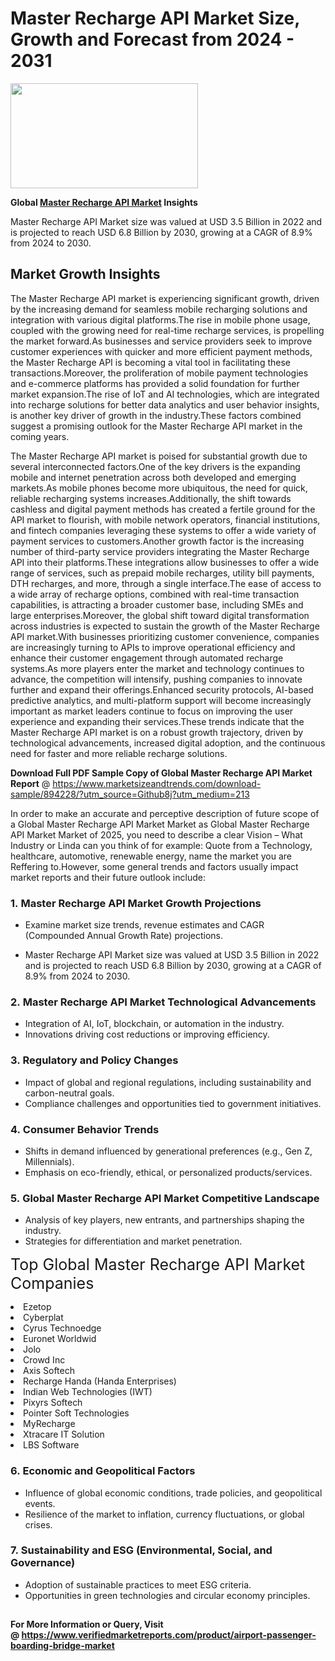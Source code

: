 <H1>Master Recharge API Market Size, Growth and Forecast from 2024 - 2031</H1><img class="aligncenter size-medium wp-image-584254" src="https://thirdeyenews.in/wp-content/uploads/2024/09/Global-Market-Research-300x168.jpeg" alt="" width="300" height="168" /><p><strong>Global&nbsp;<a href="https://www.marketsizeandtrends.com/download-sample/894228/?utm_source=Github8j?utm_medium=213">Master Recharge API Market</a> Insights</strong></p><p>Master Recharge API Market size was valued at USD 3.5 Billion in 2022 and is projected to reach USD 6.8 Billion by 2030, growing at a CAGR of 8.9% from 2024 to 2030.</p><p><h2>Market Growth Insights</h2> <p>The Master Recharge API market is experiencing significant growth, driven by the increasing demand for seamless mobile recharging solutions and integration with various digital platforms.The rise in mobile phone usage, coupled with the growing need for real-time recharge services, is propelling the market forward.As businesses and service providers seek to improve customer experiences with quicker and more efficient payment methods, the Master Recharge API is becoming a vital tool in facilitating these transactions.Moreover, the proliferation of mobile payment technologies and e-commerce platforms has provided a solid foundation for further market expansion.The rise of IoT and AI technologies, which are integrated into recharge solutions for better data analytics and user behavior insights, is another key driver of growth in the industry.These factors combined suggest a promising outlook for the Master Recharge API market in the coming years.</p> <p>The Master Recharge API market is poised for substantial growth due to several interconnected factors.One of the key drivers is the expanding mobile and internet penetration across both developed and emerging markets.As mobile phones become more ubiquitous, the need for quick, reliable recharging systems increases.Additionally, the shift towards cashless and digital payment methods has created a fertile ground for the API market to flourish, with mobile network operators, financial institutions, and fintech companies leveraging these systems to offer a wide variety of payment services to customers.Another growth factor is the increasing number of third-party service providers integrating the Master Recharge API into their platforms.These integrations allow businesses to offer a wide range of services, such as prepaid mobile recharges, utility bill payments, DTH recharges, and more, through a single interface.The ease of access to a wide array of recharge options, combined with real-time transaction capabilities, is attracting a broader customer base, including SMEs and large enterprises.Moreover, the global shift toward digital transformation across industries is expected to sustain the growth of the Master Recharge API market.With businesses prioritizing customer convenience, companies are increasingly turning to APIs to improve operational efficiency and enhance their customer engagement through automated recharge systems.As more players enter the market and technology continues to advance, the competition will intensify, pushing companies to innovate further and expand their offerings.Enhanced security protocols, AI-based predictive analytics, and multi-platform support will become increasingly important as market leaders continue to focus on improving the user experience and expanding their services.These trends indicate that the Master Recharge API market is on a robust growth trajectory, driven by technological advancements, increased digital adoption, and the continuous need for faster and more reliable recharge solutions.</p> <p><span class=""><strong>Download Full PDF Sample Copy of Global Master Recharge API Market Report</strong> @ <a href="https://www.marketsizeandtrends.com/download-sample/894228/?utm_source=Github8j?utm_medium=213" target="_blank">https://www.marketsizeandtrends.com/download-sample/894228/?utm_source=Github8j?utm_medium=213</a></span></p><p>In order to make an accurate and perceptive description of future scope of a Global&nbsp;Master Recharge API Market Market as Global&nbsp;Master Recharge API Market Market of 2025, you need to describe a clear Vision &ndash; What Industry or Linda can you think of for example: Quote from a Technology, healthcare, automotive, renewable energy, name the market you are Reffering to.However, some general trends and factors usually impact market reports and their future outlook include:</p><h3>1.&nbsp;<strong>Master Recharge API Market Growth Projections</strong></h3><ul><li>Examine market size trends, revenue estimates and CAGR (Compounded Annual Growth Rate) projections.</li><li><p>Master Recharge API Market size was valued at USD 3.5 Billion in 2022 and is projected to reach USD 6.8 Billion by 2030, growing at a CAGR of 8.9% from 2024 to 2030.</p></li></ul><h3>2.&nbsp;<strong>Master Recharge API Market Technological Advancements</strong></h3><ul><li>Integration of AI, IoT, blockchain, or automation in the industry.</li><li>Innovations driving cost reductions or improving efficiency.</li></ul><h3>3.&nbsp;<strong>Regulatory and Policy Changes</strong></h3><ul><li>Impact of global and regional regulations, including sustainability and carbon-neutral goals.</li><li>Compliance challenges and opportunities tied to government initiatives.</li></ul><h3>4.&nbsp;<strong>Consumer Behavior Trends</strong></h3><ul><li>Shifts in demand influenced by generational preferences (e.g., Gen Z, Millennials).</li><li>Emphasis on eco-friendly, ethical, or personalized products/services.</li></ul><h3>5.&nbsp;<strong>Global Master Recharge API Market Competitive Landscape</strong></h3><ul><li>Analysis of key players, new entrants, and partnerships shaping the industry.</li><li>Strategies for differentiation and market penetration.</li></ul><p data-pm-slice="1 1 []"><span style="color: inherit; font-family: inherit; font-size: 25px;">Top Global Master Recharge API Market Companies</span></p><div class="" data-test-id=""><p><li>Ezetop</li><li> Cyberplat</li><li> Cyrus Technoedge</li><li> Euronet Worldwid</li><li> Jolo</li><li> Crowd Inc</li><li> Axis Softech</li><li> Recharge Handa (Handa Enterprises)</li><li> Indian Web Technologies (IWT)</li><li> Pixyrs Softech</li><li> Pointer Soft Technologies</li><li> MyRecharge</li><li> Xtracare IT Solution</li><li> LBS Software</li></p></div><h3>6.&nbsp;<strong>Economic and Geopolitical Factors</strong></h3><ul><li>Influence of global economic conditions, trade policies, and geopolitical events.</li><li>Resilience of the market to inflation, currency fluctuations, or global crises.</li></ul><h3>7.&nbsp;<strong>Sustainability and ESG (Environmental, Social, and Governance)</strong></h3><ul><li>Adoption of sustainable practices to meet ESG criteria.</li><li>Opportunities in green technologies and circular economy principles.</li></ul><h2><strong style="font-size: 14px;">For More Information or Query, Visit @&nbsp;</strong><a style="background-color: #ffffff; font-size: 14px;" href="https://www.marketsizeandtrends.com/report/master-recharge-api-market-/" target="_blank">https://www.verifiedmarketreports.com/product/airport-passenger-boarding-bridge-market</a></h2>